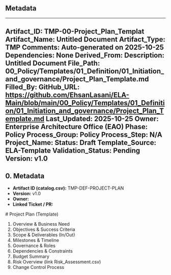 ## Metadata
---
Artifact_ID: TMP-00-Project_Plan_Templat
Artifact_Name: Untitled Document
Artifact_Type: TMP
Comments: Auto-generated on 2025-10-25
Dependencies: None
Derived_From: 
Description: Untitled Document
File_Path: 00_Policy/Templates/01_Definition/01_Initiation_and_governance/Project_Plan_Template.md
Filled_By: 
GitHub_URL: https://github.com/EhsanLasani/ELA-Main/blob/main/00_Policy/Templates/01_Definition/01_Initiation_and_governance/Project_Plan_Template.md
Last_Updated: 2025-10-25
Owner: Enterprise Architecture Office (EAO)
Phase: Policy
Process_Group: Policy
Process_Step: N/A
Project_Name: 
Status: Draft
Template_Source: ELA-Template
Validation_Status: Pending
Version: v1.0
---
## 0. Metadata
- **Artifact ID (catalog.csv):** TMP-DEF-PROJECT-PLAN
- **Version:** v1.0
- **Owner:** 
- **Linked Ticket / PR:** 

﻿# Project Plan (Template)
1. Overview & Business Need
2. Objectives & Success Criteria
3. Scope & Deliverables (In/Out)
4. Milestones & Timeline
5. Governance & Roles
6. Dependencies & Constraints
7. Budget Summary
8. Risk Overview (link Risk_Assessment.csv)
9. Change Control Process

